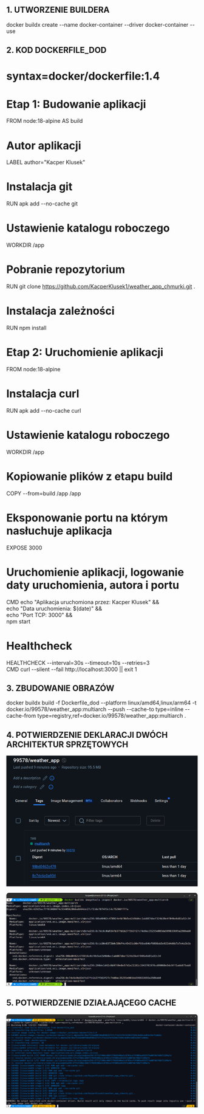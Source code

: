 ## 1. UTWORZENIE BUILDERA 

docker buildx create --name docker-container --driver docker-container --use



## 2. KOD DOCKERFILE_DOD

# syntax=docker/dockerfile:1.4
# Etap 1: Budowanie aplikacji
FROM node:18-alpine AS build
# Autor aplikacji
LABEL author="Kacper Klusek"
# Instalacja git
RUN apk add --no-cache git
# Ustawienie katalogu roboczego
WORKDIR /app
# Pobranie repozytorium
RUN git clone https://github.com/KacperKlusek1/weather_app_chmurki.git .
# Instalacja zależności
RUN npm install

# Etap 2: Uruchomienie aplikacji
FROM node:18-alpine
# Instalacja curl
RUN apk add --no-cache curl
# Ustawienie katalogu roboczego
WORKDIR /app
# Kopiowanie plików z etapu build
COPY --from=build /app /app
# Eksponowanie portu na którym nasłuchuje aplikacja
EXPOSE 3000
# Uruchomienie aplikacji, logowanie daty uruchomienia, autora i portu
CMD echo "Aplikacja uruchomiona przez: Kacper Klusek" && \
    echo "Data uruchomienia: $(date)" && \
    echo "Port TCP: 3000" && \
    npm start
# Healthcheck
HEALTHCHECK --interval=30s --timeout=10s --retries=3 \
    CMD curl --silent --fail http://localhost:3000 || exit 1



## 3. ZBUDOWANIE OBRAZÓW

docker buildx build -f Dockerfile_dod --platform linux/amd64,linux/arm64 -t docker.io/99578/weather_app:multiarch --push --cache-to type=inline --cache-from type=registry,ref=docker.io/99578/weather_app:multiarch .



## 4. POTWIERDZENIE DEKLARACJI DWÓCH ARCHITEKTUR SPRZĘTOWYCH

![screen z docker desktop](screen1_dod.png)

![screen z manifestu](screen2_dod.png)



## 5. POTWIERDZENIE DZIAŁAJĄCEGO CACHE

![screen z cache](screen3_dod.png)

